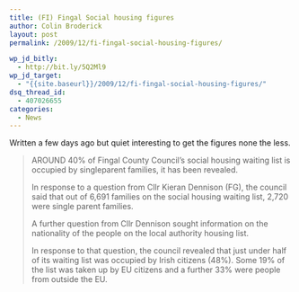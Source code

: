 ```yaml
---
title: (FI) Fingal Social housing figures
author: Colin Broderick
layout: post
permalink: /2009/12/fi-fingal-social-housing-figures/

wp_jd_bitly:
  - http://bit.ly/5Q2Ml9
wp_jd_target:
  - "{{site.baseurl}}/2009/12/fi-fingal-social-housing-figures/"
dsq_thread_id:
  - 407026655
categories:
  - News
---
```

Written a few days ago but quiet interesting to get the figures none the less.

> AROUND 40% of Fingal County Council&#8217;s social housing waiting list is occupied by singleparent families, it has been revealed.
> 
> In response to a question from Cllr Kieran Dennison (FG), the council said that out of 6,691 families on the social housing waiting list, 2,720 were single parent families.
> 
> A further question from Cllr Dennison sought information on the nationality of the people on the local authority housing list.
> 
> In response to that question, the council revealed that just under half of its waiting list was occupied by Irish citizens (48%). Some 19% of the list was taken up by EU citizens and a further 33% were people from outside the EU.


